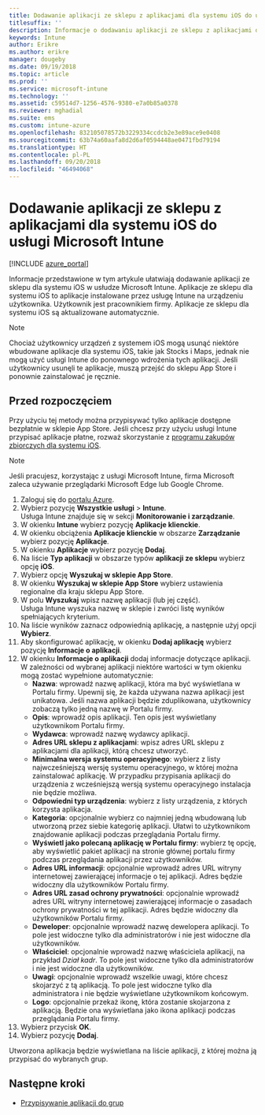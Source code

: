 ```yaml
---
title: Dodawanie aplikacji ze sklepu z aplikacjami dla systemu iOS do usługi Microsoft Intune
titlesuffix: ''
description: Informacje o dodawaniu aplikacji ze sklepu z aplikacjami dla systemu iOS do usługi Microsoft Intune.
keywords: Intune
author: Erikre
ms.author: erikre
manager: dougeby
ms.date: 09/19/2018
ms.topic: article
ms.prod: ''
ms.service: microsoft-intune
ms.technology: ''
ms.assetid: c59514d7-1256-4576-9380-e7a0b85a0378
ms.reviewer: mghadial
ms.suite: ems
ms.custom: intune-azure
ms.openlocfilehash: 832105078572b3229334ccdcb2e3e89ace9e0408
ms.sourcegitcommit: 63b74a60aafa8d2d6af0594448ae0471fbd79194
ms.translationtype: HT
ms.contentlocale: pl-PL
ms.lasthandoff: 09/20/2018
ms.locfileid: "46494068"
---
```

# <a name="add-ios-store-apps-to-microsoft-intune"></a>Dodawanie aplikacji ze sklepu z aplikacjami dla systemu iOS do usługi Microsoft Intune

[!INCLUDE [azure_portal](./includes/azure_portal.md)]

Informacje przedstawione w tym artykule ułatwiają dodawanie aplikacji ze sklepu dla systemu iOS w usłudze Microsoft Intune. Aplikacje ze sklepu dla systemu iOS to aplikacje instalowane przez usługę Intune na urządzeniu użytkownika. Użytkownik jest pracownikiem firmy. Aplikacje ze sklepu dla systemu iOS są aktualizowane automatycznie.

>[!NOTE]
>Chociaż użytkownicy urządzeń z systemem iOS mogą usunąć niektóre wbudowane aplikacje dla systemu iOS, takie jak Stocks i Maps, jednak nie mogą użyć usługi Intune do ponownego wdrożenia tych aplikacji. Jeśli użytkownicy usunęli te aplikacje, muszą przejść do sklepu App Store i ponownie zainstalować je ręcznie.

## <a name="before-you-start"></a>Przed rozpoczęciem

Przy użyciu tej metody można przypisywać tylko aplikacje dostępne bezpłatnie w sklepie App Store. Jeśli chcesz przy użyciu usługi Intune przypisać aplikacje płatne, rozważ skorzystanie z [programu zakupów zbiorczych dla systemu iOS](vpp-apps-ios.md).

>[!NOTE]
>Jeśli pracujesz, korzystając z usługi Microsoft Intune, firma Microsoft zaleca używanie przeglądarki Microsoft Edge lub Google Chrome.

1. Zaloguj się do [portalu Azure](https://portal.azure.com).
2. Wybierz pozycję **Wszystkie usługi** > **Intune**.  
    Usługa Intune znajduje się w sekcji **Monitorowanie i zarządzanie**.
3. W okienku **Intune** wybierz pozycję **Aplikacje klienckie**.
4. W okienku obciążenia **Aplikacje klienckie** w obszarze **Zarządzanie** wybierz pozycję **Aplikacje**.
5. W okienku **Aplikacje** wybierz pozycję **Dodaj**.
6. Na liście **Typ aplikacji** w obszarze typów **aplikacji ze sklepu** wybierz opcję **iOS**.
7. Wybierz opcję **Wyszukaj w sklepie App Store**.
8. W okienku **Wyszukaj w sklepie App Store** wybierz ustawienia regionalne dla kraju sklepu App Store.
9. W polu **Wyszukaj** wpisz nazwę aplikacji (lub jej część).  
    Usługa Intune wyszuka nazwę w sklepie i zwróci listę wyników spełniających kryterium.
10. Na liście wyników zaznacz odpowiednią aplikację, a następnie użyj opcji **Wybierz**.
11. Aby skonfigurować aplikację, w okienku **Dodaj aplikację** wybierz pozycję **Informacje o aplikacji**.
12. W okienku **Informacje o aplikacji** dodaj informacje dotyczące aplikacji. W zależności od wybranej aplikacji niektóre wartości w tym okienku mogą zostać wypełnione automatycznie:
    - **Nazwa**: wprowadź nazwę aplikacji, która ma być wyświetlana w Portalu firmy. Upewnij się, że każda używana nazwa aplikacji jest unikatowa. Jeśli nazwa aplikacji będzie zduplikowana, użytkownicy zobaczą tylko jedną nazwę w Portalu firmy.
    - **Opis**: wprowadź opis aplikacji. Ten opis jest wyświetlany użytkownikom Portalu firmy.
    - **Wydawca**: wprowadź nazwę wydawcy aplikacji.
    - **Adres URL sklepu z aplikacjami**: wpisz adres URL sklepu z aplikacjami dla aplikacji, którą chcesz utworzyć.
    - **Minimalna wersja systemu operacyjnego**: wybierz z listy najwcześniejszą wersję systemu operacyjnego, w której można zainstalować aplikację. W przypadku przypisania aplikacji do urządzenia z wcześniejszą wersją systemu operacyjnego instalacja nie będzie możliwa.
    - **Odpowiedni typ urządzenia**: wybierz z listy urządzenia, z których korzysta aplikacja.
    - **Kategoria**: opcjonalnie wybierz co najmniej jedną wbudowaną lub utworzoną przez siebie kategorię aplikacji. Ułatwi to użytkownikom znajdowanie aplikacji podczas przeglądania Portalu firmy.
    - **Wyświetl jako polecaną aplikację w Portalu firmy**: wybierz tę opcję, aby wyświetlić pakiet aplikacji na stronie głównej portalu firmy podczas przeglądania aplikacji przez użytkowników.
    - **Adres URL informacji**: opcjonalnie wprowadź adres URL witryny internetowej zawierającej informacje o tej aplikacji. Adres będzie widoczny dla użytkowników Portalu firmy.
    - **Adres URL zasad ochrony prywatności**: opcjonalnie wprowadź adres URL witryny internetowej zawierającej informacje o zasadach ochrony prywatności w tej aplikacji. Adres będzie widoczny dla użytkowników Portalu firmy.
    - **Deweloper**: opcjonalnie wprowadź nazwę dewelopera aplikacji. To pole jest widoczne tylko dla administratorów i nie jest widoczne dla użytkowników.
    - **Właściciel**: opcjonalnie wprowadź nazwę właściciela aplikacji, na przykład *Dział kadr*. To pole jest widoczne tylko dla administratorów i nie jest widoczne dla użytkowników.
    - **Uwagi**: opcjonalnie wprowadź wszelkie uwagi, które chcesz skojarzyć z tą aplikacją. To pole jest widoczne tylko dla administratora i nie będzie wyświetlane użytkownikom końcowym.
    - **Logo**: opcjonalnie przekaż ikonę, która zostanie skojarzona z aplikacją. Będzie ona wyświetlana jako ikona aplikacji podczas przeglądania Portalu firmy.
13. Wybierz przycisk **OK**.
14. Wybierz pozycję **Dodaj**.

Utworzona aplikacja będzie wyświetlana na liście aplikacji, z której można ją przypisać do wybranych grup.

## <a name="next-steps"></a>Następne kroki

- [Przypisywanie aplikacji do grup](apps-deploy.md)
